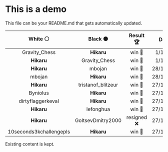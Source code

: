 # This is a demo

This file can be your README.md that gets automatically updated.

<!--START_SECTION:chessStats-->
<!-- Automatically generated with https://github.com/Balastrong/chess-stats-action -->

| White ⚪ | Black ⚫ | Result 🏆 | Date 📅 | Position 🗺️ |
|:---:|:---:|:---:|:---:|:---:|
| Gravity_Chess | **Hikaru** | win 🥇 | 1/1/2024 | <a href="http://www.ee.unb.ca/cgi-bin/tervo/fen.pl?select=1r2k2r/4pp1n/3p2p1/Q3b1Pp/2p1PN1n/1P2BqN1/P1R2P2/5RK1 w k -">Link</a> |
| **Hikaru** | Gravity_Chess | win 🥇 | 1/1/2024 | <a href="http://www.ee.unb.ca/cgi-bin/tervo/fen.pl?select=8/5k2/8/5p1p/4b3/R7/PP1B1K1P/8 b - -">Link</a> |
| **Hikaru** | mbojan | win 🥇 | 28/12/2023 | <a href="http://www.ee.unb.ca/cgi-bin/tervo/fen.pl?select=8/R2R4/1p4k1/5p2/4pK2/1r1p4/8/8 b - -">Link</a> |
| mbojan | **Hikaru** | win 🥇 | 28/12/2023 | <a href="http://www.ee.unb.ca/cgi-bin/tervo/fen.pl?select=5rk1/R2R2b1/6pp/4N3/8/6P1/5rKP/8 w - -">Link</a> |
| **Hikaru** | tristanof_blitzeur | win 🥇 | 27/12/2023 | <a href="http://www.ee.unb.ca/cgi-bin/tervo/fen.pl?select=8/4Q1kp/4Ppp1/2p5/5B2/Pq1P3K/1r5P/8 b - -">Link</a> |
| Byniolus | **Hikaru** | win 🥇 | 27/12/2023 | <a href="http://www.ee.unb.ca/cgi-bin/tervo/fen.pl?select=8/5R2/6P1/2k3NK/8/8/8/6r1 w - -">Link</a> |
| dirtyflaggerkeval | **Hikaru** | win 🥇 | 27/12/2023 | <a href="http://www.ee.unb.ca/cgi-bin/tervo/fen.pl?select=8/8/8/p3b1k1/P2n3p/1PK2p1B/8/8 w - -">Link</a> |
| **Hikaru** | lefonghua | win 🥇 | 27/12/2023 | <a href="http://www.ee.unb.ca/cgi-bin/tervo/fen.pl?select=6k1/p6p/6p1/3b4/3p4/1P1P1N2/P5PP/6K1 b - -">Link</a> |
| **Hikaru** | GoltsevDmitry2000 | resigned ❌ | 27/12/2023 | <a href="http://www.ee.unb.ca/cgi-bin/tervo/fen.pl?select=6k1/5p2/p7/5npp/1P3b2/2p2P1P/5K2/R7 w - -">Link</a> |
| 10seconds3kchallengepls | **Hikaru** | win 🥇 | 27/12/2023 | <a href="http://www.ee.unb.ca/cgi-bin/tervo/fen.pl?select=2r3k1/3n1p1p/4p1pP/p2pP1b1/P1qP1NP1/8/2NQ1P2/1rBK3R w - -">Link</a> |

<!--END_SECTION:chessStats-->

Existing content is kept.
